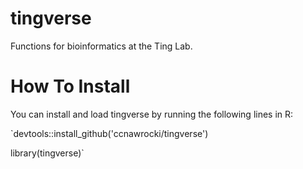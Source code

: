 # tingverse
Functions for bioinformatics at the Ting Lab.

# How To Install
You can install and load tingverse by running the following lines in R:

`devtools::install_github('ccnawrocki/tingverse')

library(tingverse)`
